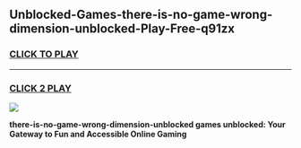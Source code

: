 
## Unblocked-Games-there-is-no-game-wrong-dimension-unblocked-Play-Free-q91zx
<h3>
<a href="https://premium76.site?title=there-is-no-game-wrong-dimension-unblocked&ref=20A">CLICK TO PLAY</a></h3>
<hr>

<h3>
<a href="https://premium76.site?title=there-is-no-game-wrong-dimension-unblocked&ref=20A">CLICK 2 PLAY</a>
  
</h3>

<a href="https://premium76.site?title=there-is-no-game-wrong-dimension-unblocked&ref=20A"><img src="https://clearcache.store/games.png"></a>


**there-is-no-game-wrong-dimension-unblocked games unblocked: Your Gateway to Fun and Accessible Online Gaming**
